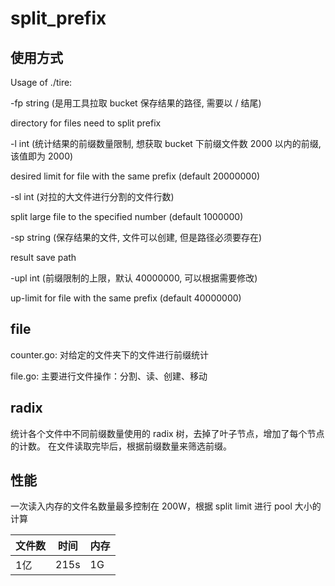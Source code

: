 # split_prefix

## 使用方式

Usage of ./tire:

-fp string (是用工具拉取 bucket 保存结果的路径, 需要以 / 结尾)

directory for files need to split prefix

-l int (统计结果的前缀数量限制, 想获取 bucket 下前缀文件数 2000 以内的前缀, 该值即为 2000)

desired limit for file with the same prefix (default 20000000)

-sl int (对拉的大文件进行分割的文件行数)

split large file to the specified number (default 1000000)

-sp string (保存结果的文件, 文件可以创建, 但是路径必须要存在)

result save path

-upl int (前缀限制的上限，默认 40000000, 可以根据需要修改)

up-limit for file with the same prefix (default 40000000)

## file

counter.go: 对给定的文件夹下的文件进行前缀统计

file.go: 主要进行文件操作：分割、读、创建、移动

## radix

统计各个文件中不同前缀数量使用的 radix 树，去掉了叶子节点，增加了每个节点的计数。
在文件读取完毕后，根据前缀数量来筛选前缀。

## 性能

一次读入内存的文件名数量最多控制在 200W，根据 split limit 进行 pool 大小的计算

|    文件数   | 时间 | 内存 |
| ---------- | --- | ---- |
|     1亿    |  215s |  1G |
